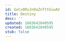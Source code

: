 ```yaml
---
id: GxCx0RuJn9aZnTttGiwAV
title: Destiny
desc: ''
updated: 1603642840595
created: 1603642840595
stub: false
---
```



